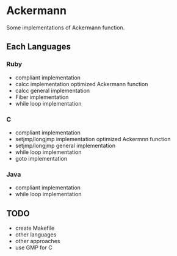 Ackermann
=========

Some implementations of Ackermann function.

Each Languages
--------------

### Ruby

* compliant implementation
* calcc implementation optimized Ackermann function
* calcc general implementation
* Fiber implementation
* while loop implementation

### C

* compliant implementation
* setjmp/longjmp implementation optimized Ackermnn function
* setjmp/longjmp general implementation
* while loop implementation
* goto implementation

### Java

* compliant implementation
* while loop implementation

TODO
----

* create Makefile
* other languages
* other approaches
* use GMP for C

